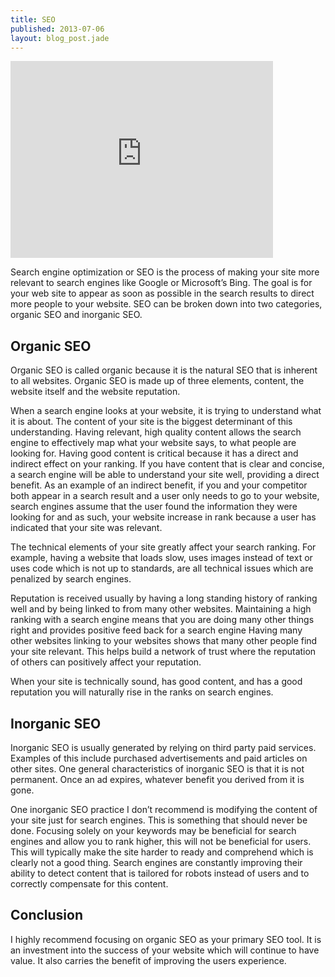 ```yaml
---
title: SEO
published: 2013-07-06
layout: blog_post.jade
---
```


<iframe width="420" height="315" src="http://www.youtube.com/embed/vzvXlmtt2-Q?wmode=opaque" frameborder="0" allowfullscreen=""></iframe>

Search engine optimization or SEO is the process of making your site more relevant to search engines like Google or Microsoft’s Bing. The goal is for your web site to appear as soon as possible in the search results to direct more people to your website. SEO can be broken down into two categories, organic SEO and inorganic SEO.

## Organic SEO

Organic SEO is called organic because it is the natural SEO that is inherent to all websites. Organic SEO is made up of three elements, content, the website itself and the website reputation.

When a search engine looks at your website, it is trying to understand what it is about. The content of your site is the biggest determinant of this understanding. Having relevant, high quality content allows the search engine to effectively map what your website says, to what people are looking for. Having good content is critical because it has a direct and indirect effect on your ranking. If you have content that is clear and concise, a search engine will be able to understand your site well, providing a direct benefit. As an example of an indirect benefit, if you and your competitor both appear in a search result and a user only needs to go to your website, search engines assume that the user found the information they were looking for and as such, your website increase in rank because a user has indicated that your site was relevant.

The technical elements of your site greatly affect your search ranking. For example, having a website that loads slow, uses images instead of text or uses code which is not up to standards, are all technical issues which are penalized by search engines.

Reputation is received usually by having a long standing history of ranking well and by being linked to from many other websites. Maintaining a high ranking with a search engine means that you are doing many other things right and provides positive feed back for a search engine Having many other websites linking to your websites shows that many other people find your site relevant. This helps build a network of trust where the reputation of others can positively affect your reputation.

When your site is technically sound, has good content, and has a good reputation you will naturally rise in the ranks on search engines.

## Inorganic SEO

Inorganic SEO is usually generated by relying on third party paid services. Examples of this include purchased advertisements and paid articles on other sites. One general characteristics of inorganic SEO is that it is not permanent. Once an ad expires, whatever benefit you derived from it is gone.

One inorganic SEO practice I don’t recommend is modifying the content of your site just for search engines. This is something that should never be done. Focusing solely on your keywords may be beneficial for search engines and allow you to rank higher, this will not be beneficial for users. This will typically make the site harder to ready and comprehend which is clearly not a good thing. Search engines are constantly improving their ability to detect content that is tailored for robots instead of users and to correctly compensate for this content.

## Conclusion

I highly recommend focusing on organic SEO as your primary SEO tool. It is an investment into the success of your website which will continue to have value. It also carries the benefit of improving the users experience.
